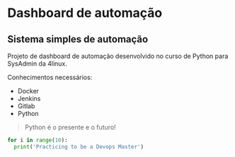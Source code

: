 # Dashboard de automação

## Sistema simples de automação

Projeto de dashboard de automação desenvolvido no curso de Python para SysAdmin da 4linux.

Conhecimentos necessários:

- Docker
- Jenkins
- Gitlab
- Python


> Python é o presente e o futuro!

``` python
for i in range(10):
  print('Practicing to be a Devops Master')
```
